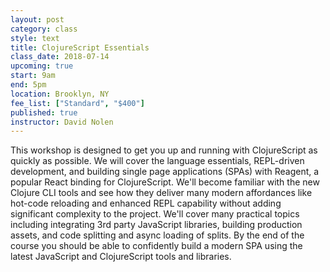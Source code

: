 ```yaml
---
layout: post
category: class
style: text
title: ClojureScript Essentials
class_date: 2018-07-14
upcoming: true
start: 9am
end: 5pm
location: Brooklyn, NY
fee_list: ["Standard", "$400"]
published: true
instructor: David Nolen
---
```


This workshop is designed to get you up and running with ClojureScript
as quickly as possible. We will cover the language essentials,
REPL-driven development, and building single page applications (SPAs) with
Reagent, a popular React binding for ClojureScript. We'll become
familiar with the new Clojure CLI tools and see how they deliver many
modern affordances like hot-code reloading and enhanced REPL
capability without adding significant complexity to the project. We'll cover
many practical topics including integrating 3rd party JavaScript libraries, 
building production assets, and code splitting and async loading of splits. By
the end of the course you should be able to confidently build a modern SPA using
the latest JavaScript and ClojureScript tools and libraries.

